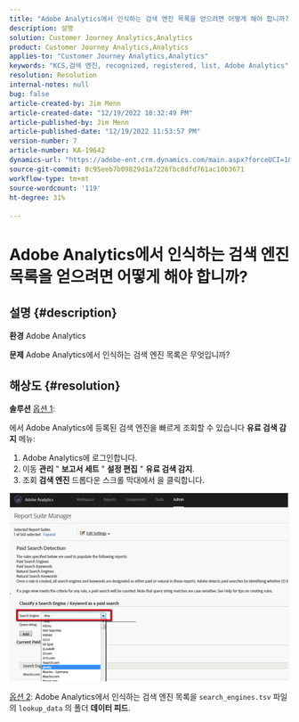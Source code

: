 ```yaml
---
title: "Adobe Analytics에서 인식하는 검색 엔진 목록을 얻으려면 어떻게 해야 합니까?"
description: 설명
solution: Customer Journey Analytics,Analytics
product: Customer Journey Analytics,Analytics
applies-to: "Customer Journey Analytics,Analytics"
keywords: "KCS,검색 엔진, recognized, registered, list, Adobe Analytics"
resolution: Resolution
internal-notes: null
bug: false
article-created-by: Jim Menn
article-created-date: "12/19/2022 10:32:49 PM"
article-published-by: Jim Menn
article-published-date: "12/19/2022 11:53:57 PM"
version-number: 7
article-number: KA-19642
dynamics-url: "https://adobe-ent.crm.dynamics.com/main.aspx?forceUCI=1&pagetype=entityrecord&etn=knowledgearticle&id=7fc1db10-ed7f-ed11-81ac-6045bd006704"
source-git-commit: 8c95eeb7b09829d1a7226fbc8dfd761ac10b3671
workflow-type: tm+mt
source-wordcount: '119'
ht-degree: 31%

---
```


# Adobe Analytics에서 인식하는 검색 엔진 목록을 얻으려면 어떻게 해야 합니까?

## 설명 {#description}


<b>환경</b>
Adobe Analytics

<b>문제</b>
Adobe Analytics에서 인식하는 검색 엔진 목록은 무엇입니까?


## 해상도 {#resolution}


<b>솔루션</b>
<u>옵션 1</u>:

에서 Adobe Analytics에 등록된 검색 엔진을 빠르게 조회할 수 있습니다 <b>유료 검색 감지</b> 메뉴:

1. Adobe Analytics에 로그인합니다.
2. 이동 <b>관리</b> &quot; <b>보고서 세트</b> &quot; <b>설정 편집</b> &quot; <b>유료 검색 감지</b>.
3. 조회 <b>검색 엔진</b> 드롭다운 스크롤 막대에서 을 클릭합니다.


![](assets/d35acf7a-a0e7-ec11-bb3c-000d3a3bd25c.png)

<u>옵션 2</u>: Adobe Analytics에서 인식하는 검색 엔진 목록을 `search_engines.tsv` 파일의 `lookup_data` 의 폴더 <b>데이터 피드</b>.
